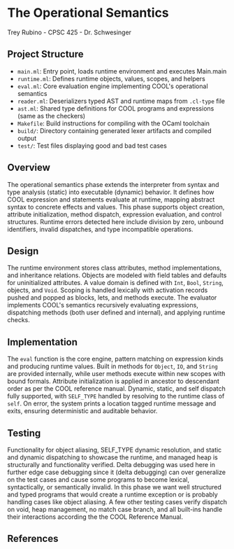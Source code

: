 # The Operational Semantics 
Trey Rubino - 
CPSC 425 -
Dr. Schwesinger

## Project Structure
- `main.ml`: Entry point, loads runtime environment and executes Main.main
- `runtime.ml`: Defines runtime objects, values, scopes, and helpers
- `eval.ml`: Core evaluation engine implementing COOL's operational semantics
- `reader.ml`: Deserializers typed AST and runtime maps from `.cl-type` file
- `ast.ml`: Shared type definitions for COOL programs and expressions (same as the checkers)
- `Makefile`: Build instructions for compiling with the OCaml toolchain  
- `build/`: Directory containing generated lexer artifacts and compiled output  
- `test/`: Test files displaying good and bad test cases

## Overview
The operational semantics phase extends the interpreter from syntax and type analysis (static) into executable (dynamic)
behavior. It defines how COOL expression and statements evaluate at runtime, mapping abstract syntax to concrete effects and
values. This phase supports object creation, attribute initialization, method dispatch, expression evaluation, and control
structures. Runtime errors detected here include division by zero, unbound identifiers, invalid dispatches, and type
incompatible operations.

## Design
The runtime environment stores class attributes, method implementations, and inheritance relations. Objects are
modeled with field tables and defaults for uninitialized attributes. A value domain is defined with `Int`, `Bool`,
`String`, objects, and `Void`. Scoping is handled lexically with activation records pushed and popped as blocks,
lets, and methods execute. The evaluator implements COOL's semantics recursively evaluating expressions, dispatching
methods (both user defined and internal), and applying runtime checks.

## Implementation
The `eval` function is the core engine, pattern matching on expression kinds and producing runtime values. Built in
methods for `Object`, `IO`, and `String` are provided internally, while user methods execute within new scopes with bound
formals. Attribute initialization is applied in ancestor to descendant order as per the COOL reference manual. Dynamic,
static, and self dispatch fully supported, with `SELF_TYPE` handled by resolving to the runtime class of `self`. On error, 
the system prints a location tagged runtime message and exits, ensuring deterministic and auditable behavior.

## Testing
Functionality for object aliasing, SELF_TYPE dynamic resolution, and static and dynamic dispatching to showcase 
the runtime, and managed heap is structurally and functionality verified. Delta debugging was used here in further edge case debugging since it (delta debugging) can over generalize on the test cases and cause some programs to become lexical, syntactically, or semantically invalid. In this phase we want well structured and typed programs that would create a runtime exception or is probably handling cases like object aliasing. A few other testing cases verify dispatch on void, heap management, no match case branch, and all built-ins handle their interactions according the the COOL Reference Manual.

## References
